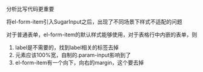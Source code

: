 分析比写代码更重要

将el-form-item引入SugarInput之后，出现了不同场景下样式不适配的问题

对于普通表单，el-form-item的默认样式能够使用，对于表格行中内嵌的表单，则

1. label是不需要的，找到label相关的标签去掉
2. 元素应该100%宽，自制的.param-input影响到了
3. el-form-item有一个向下，向右的margin，这个要去掉

